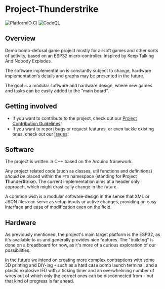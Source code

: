# Project-Thunderstrike

[![PlatformIO CI](https://github.com/itsthatMatthew/Project-Thunderstrike/actions/workflows/platformioci.yaml/badge.svg)](https://github.com/itsthatMatthew/Project-Thunderstrike/actions/workflows/platformioci.yaml)
[![CodeQL](https://github.com/itsthatMatthew/Project-Thunderstrike/actions/workflows/codeql.yaml/badge.svg)](https://github.com/itsthatMatthew/Project-Thunderstrike/actions/workflows/codeql.yaml)

## Overview

Demo bomb-defusal game project mostly for airsoft games and other sorts of activity, based on an ESP32 micro-controller. Inspired by Keep Talking And Nobody Explodes.

The software implementation is constantly subject to change, hardware implementation's details and graphs may be presented in the future.

The goal is a modular software and hardware design, where new games and tasks can be easily added to the "main board".

## Getting involved

- If you want to contribute to the project, check out our [Project Contribution Guidelines](.github/CONTRIBUTING.md)!
- If you want to report bugs or request features, or even tackle existing ones, check out our [Issues](https://github.com/itsthatMatthew/Project-Thunderstrike/issues)! 

## Software

The project is written in C++ based on the Arduino framework.

Any project related code (such as classes, util functions and definitions) *should be* placed within the `PTS` namespace (standing for **P**roject **T**hunder**S**trike). The current implementation aims at a header only approach, which might drastically change in the future.

A common wish is a modular software-design in the sense that XML or JSON files can serve as setup inputs or active changes, providing an easy interface and ease of modification even on the field.

## Hardware

As previously mentioned, the project's main target platform is the ESP32, as it's available to us and generally provides nice features. The "building" is done on a breadboard for now, as it's more of a curious exploration of our possibilities.

In the future we intend on creating more complex contraptions with some 3D printing and DIY-ing - such as a hard case bomb launch terminal; and a plastic explosive IED with a ticking timer and an overwhelming number of wires out of which only the correct ones can be disconnected from - but that kind of progress is far ahead.
